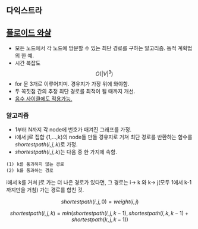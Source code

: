 ## 다익스트라




## [플로이드 와샬](https://ko.wikipedia.org/wiki/%ED%94%8C%EB%A1%9C%EC%9D%B4%EB%93%9C-%EC%9B%8C%EC%85%9C_%EC%95%8C%EA%B3%A0%EB%A6%AC%EC%A6%98)

- 모든 노드에서 각 노드에 방문할 수 있는 최단 경로를 구하는 알고리즘. 동적 계획법의 한 예.
- 시간 복잡도 
$$O(|V|^3)$$
- for 문 3개로 이루어지며. 경유지가 가장 위에 와야함.
- 두 꼭짓점 간의 추정 최단 경로를 최적이 될 때까지 개선.
- [음수 사이클에도 적용가능.](https://ko.wikipedia.org/wiki/%ED%94%8C%EB%A1%9C%EC%9D%B4%EB%93%9C-%EC%9B%8C%EC%85%9C_%EC%95%8C%EA%B3%A0%EB%A6%AC%EC%A6%98)




### 알고리즘
- 1부터 N까지 각 node에 번호가 매겨진 그래프를 가정.
- i에서 j로 집합 {1,...,k}의 node들 만들 경유지로 거쳐 최단 경로를 반환하는 함수를 $shortestpath(i,j,k)$로 가정.
- $shortestpath(i,j,k)$는 다음 중 한 가지에 속함.
```
(1) k를 통과하지 않는 경로
(2) k를 통과하는 경로
```
i에서 k를 거쳐 j로 가는 더 나은 경로가 있다면,  그 경로는 i-> k 와 k-> j(모두 1에서 k-1까지만을 거침) 가는 경로를 합친 것.

$$
shortestpath(i,j,0) = weight(i,j)
$$

$$
shortestpath(i,j,k) = min(shortestpath(i,j,k-1),shortestpath(i,k,k-1)+shortestpath(k,j,k-1))
$$
